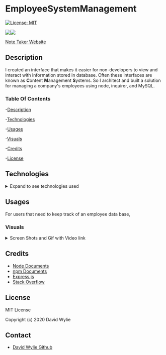 # EmployeeSystemManagement
[![License: MIT](https://img.shields.io/badge/License-MIT-yellow.svg)](https://opensource.org/licenses/MIT)

<img src="https://img.shields.io/badge/node.js%20-%2343853D.svg?&style=for-the-badge&logo=node.js&logoColor=white"/><img src="https://img.shields.io/badge/css3%20-%231572B6.svg?&style=for-the-badge&logo=css3&logoColor=white"/>

[Note Taker Website](https://shielded-garden-01905.herokuapp.com/)

## Description 

I created an interface that makes it easier for non-developers to view and interact with information stored in database. Often these interfaces are known as **C**ontent **M**anagement **S**ystems. So I architect and built a solution for managing a company's employees using node, inquirer, and MySQL.

### Table Of Contents

-[Description](#Description)

-[Technologies](#Technologies)
   
-[Usages](#Usages)

-[Visuals](#Visuals)

-[Credits](#Credits)

-[License](#License) 

## Technologies

<details>
<summary>Expand to see technologies used</summary>

## Javascript

### Node

I used node to initialize package.json. After the initialization, I added inquirer, mysql, lodash, console.table, chalk and figlet via NPM.  Also used node to make a connection with the data base.   

### NPM

I used npm to install the dependency express that did most of the heavy lifting for this application. I also installed uuid to help with creating ids. 

#### MYSQL

I use mysql to make a connections to the data base by running it through node. I made several queries to get specific data in each time.  In certain instance I used a for loop and others I used map to display data to the CLI. I also used console.table to display certain sets of data or the response.

#### Inquirer

I used inquirer for all the prompts to the user. I use several types of question to prompt users. I used input, list, and raw list to get number value.

#### Chalk, Figlet

I used these two dependencies to style the start of of the application

#### Console.table

The dependency displays object and other data sets in a cleaner form. I used it specifically for that purpose.

</details>

## Usages

For users that need to keep track of an employee data base, 

### Visuals

<details>
<summary>Screen Shots and Gif with Video link</summary>

![Index Page](./public/assets/images/indexPage.png)

![Note page with notes](./public/assets/images/withNotes.png)

![Note page without notes](./public/assets/images/noNotes.png)



Click on the gif to be linked to the video

[![Gif of video](./public/assets/images/NoteTaker.gif)](https://drive.google.com/file/d/1tqdl3Cbk0IHt20BHImzLgav4XJuS49_R/view)


</details>

## Credits

* [Node Documents](https://nodejs.org/api/index.html)
* [npm Documents](https://www.npmjs.com/)
* [Express.js](https://expressjs.com/)
* [Stack Overflow](https://stackoverflow.com/)

## License

MIT License

Copyright (c) 2020 David Wylie

## Contact

* [David Wylie Github](https://github.com/wyliedavid1984)